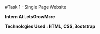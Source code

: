 #Task 1 - Single Page Website

**Intern At LetsGrowMore**

**Technologies Used : HTML, CSS, Bootstrap**

